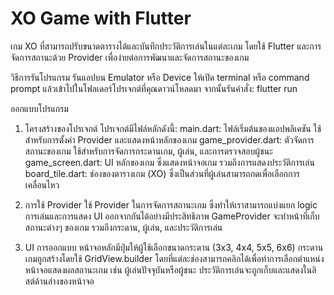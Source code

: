 # XO Game with Flutter
เกม XO ที่สามารถปรับขนาดตารางได้และบันทึกประวัติการเล่นในแต่ละเกม โดยใช้ Flutter และการจัดการสถานะด้วย Provider เพื่อง่ายต่อการพัฒนาและจัดการสถานะของเกม

วิธีการรันโปรแกรม
รันแอปบน Emulator หรือ Device ให้เปิด terminal หรือ command prompt แล้วเข้าไปในโฟลเดอร์โปรเจกต์ที่คุณดาวน์โหลดมา จากนั้นรันคำสั่ง: flutter run

ออกแบบโปรแกรม
1. โครงสร้างของโปรเจกต์
โปรเจกต์มีไฟล์หลักดังนี้:
main.dart: ไฟล์เริ่มต้นของแอปพลิเคชัน ใช้สำหรับการตั้งค่า Provider และแสดงหน้าหลักของเกม
game_provider.dart: ตัวจัดการสถานะของเกม ใช้สำหรับการจัดการกระดานเกม, ผู้เล่น, และการตรวจสอบผู้ชนะ
game_screen.dart: UI หลักของเกม ซึ่งแสดงหน้าจอเกม รวมถึงการแสดงประวัติการเล่น
board_tile.dart: ช่องของตารางเกม (XO) ซึ่งเป็นส่วนที่ผู้เล่นสามารถกดเพื่อเลือกการเคลื่อนไหว

2. การใช้ Provider
ใช้ Provider ในการจัดการสถานะเกม ซึ่งทำให้เราสามารถแบ่งแยก logic การเล่นและการแสดง UI ออกจากกันได้อย่างมีประสิทธิภาพ
GameProvider จะทำหน้าที่เก็บสถานะต่างๆ ของเกม รวมถึงกระดาน, ผู้เล่น, และประวัติการเล่น

3. UI การออกแบบ
หน้าจอหลักมีปุ่มให้ผู้ใช้เลือกขนาดกระดาน (3x3, 4x4, 5x5, 6x6)
กระดานเกมถูกสร้างโดยใช้ GridView.builder โดยที่แต่ละช่องสามารถคลิกได้เพื่อทำการเลือกตำแหน่ง
หน้าจอแสดงผลสถานะเกม เช่น ผู้เล่นปัจจุบันหรือผู้ชนะ
ประวัติการเล่นจะถูกเก็บและแสดงในลิสต์ด้านล่างของหน้าจอ
